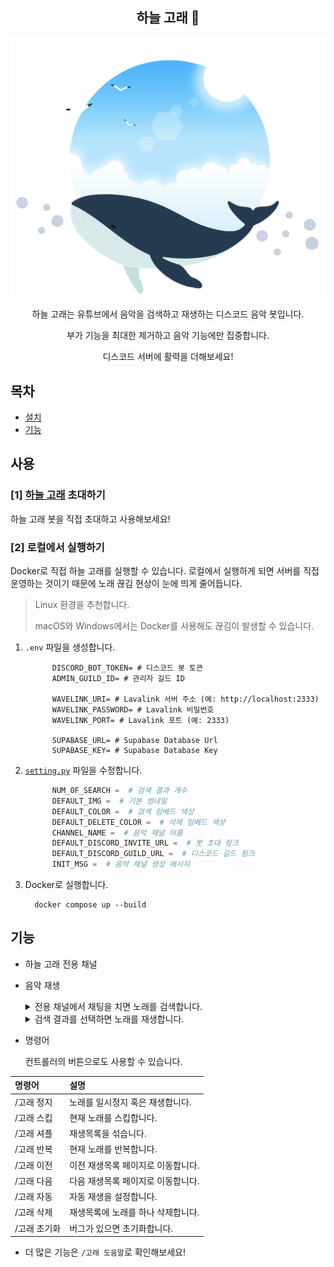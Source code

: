<div align="center">

## 하늘 고래 🐳

![SkyWhaleImg](./asset/sky_whale.png)

하늘 고래는 유튜브에서 음악을 검색하고 재생하는 디스코드 음악 봇입니다.

부가 기능을 최대한 제거하고 음악 기능에만 집중합니다.

디스코드 서버에 활력을 더해보세요!

</div>

## 목차

- [설치](#설치)
- [기능](#기능)

## 사용

### [1] [하늘 고래](https://discord.gg/T92wcQuznv) 초대하기

하늘 고래 봇을 직접 초대하고 사용해보세요!

### [2] 로컬에서 실행하기

Docker로 직접 하늘 고래를 실행할 수 있습니다.
로컬에서 실행하게 되면 서버를 직접 운영하는 것이기 때문에 노래 끊김 현상이 눈에 띄게 줄어듭니다.

> Linux 환경을 추천합니다.
>
> macOS와 Windows에서는 Docker를 사용해도 끊김이 발생할 수 있습니다.

1. `.env` 파일을 생성합니다.

   ```shell
		 DISCORD_BOT_TOKEN= # 디스코드 봇 토큰
		 ADMIN_GUILD_ID= # 관리자 길드 ID
	 
		 WAVELINK_URI= # Lavalink 서버 주소 (예: http://localhost:2333)
		 WAVELINK_PASSWORD= # Lavalink 비밀번호
		 WAVELINK_PORT= # Lavalink 포트 (예: 2333)
	 
		 SUPABASE_URL= # Supabase Database Url
		 SUPABASE_KEY= # Supabase Database Key
	 ```

1. [`setting.py`](./setting.py) 파일을 수정합니다.

   ```python
		 NUM_OF_SEARCH =  # 검색 결과 개수
		 DEFAULT_IMG =  # 기본 썸네일
		 DEFAULT_COLOR =  # 검색 임베드 색상
		 DEFAULT_DELETE_COLOR =  # 삭제 임베드 색상
		 CHANNEL_NAME =  # 음악 채널 이름
		 DEFAULT_DISCORD_INVITE_URL =  # 봇 초대 링크
		 DEFAULT_DISCORD_GUILD_URL =  # 디스코드 길드 링크
		 INIT_MSG =  # 음악 채널 생성 메시지
	 ```

1. Docker로 실행합니다.

   ```shell
	 docker compose up --build
	 ```

## 기능

- 하늘 고래 전용 채널
- 음악 재생
  <details>
    <summary>전용 채널에서 채팅을 치면 노래를 검색합니다.</summary>

  ![search](asset/search.png)

  </details>

  <details>
    <summary>검색 결과를 선택하면 노래를 재생합니다.</summary>

  ![play](asset/play.png)

  </details>

- 명령어

  컨트롤러의 버튼으로도 사용할 수 있습니다.

| 명령어     | 설명                  |
|:--------|:--------------------|
| /고래 정지  | 노래를 일시정지 혹은 재생합니다.  |
| /고래 스킵  | 현재 노래를 스킵합니다.       |
| /고래 셔플  | 재생목록을 섞습니다.         |
| /고래 반복  | 현재 노래를 반복합니다.       |
| /고래 이전  | 이전 재생목록 페이지로 이동합니다. |
| /고래 다음  | 다음 재생목록 페이지로 이동합니다. |
| /고래 자동  | 자동 재생을 설정합니다.       |
| /고래 삭제  | 재생목록에 노래를 하나 삭제합니다. |
| /고래 초기화 | 버그가 있으면 초기화합니다.     |

- 더 많은 기능은 `/고래 도움말`로 확인해보세요!
